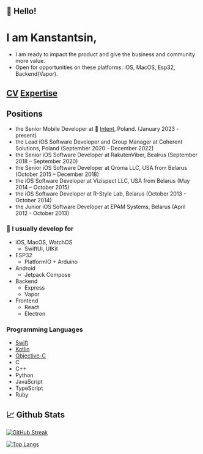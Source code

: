 ## 👋 Hello!
<!-- Add a quick bio about you, use emojis to emphatize concepts -->

# I am Kanstantsin, 

* I am ready to impact the product and give the business and community more value. 
* Open for opportunities on these platforms: iOS, MacOS, Esp32, Backend(Vapor).

## [CV](Kanstatsin%20Bucha%20-%20CV.pdf) [Expertise](Kanstantsin%20Bucha%20-%20Expertise.pdf)

## Positions
* the Senior Mobile Developer at 🔴 [Intent](https://withintent.com), Poland. (January 2023 - present)
* the Lead iOS Software Developer and Group Manager at Coherent Solutions, Poland (September 2020 - December 2022)
* the Senior iOS Software Developer at RakutenViber, Bealrus (September 2018 – September 2020)
* the Senior iOS Software Developer at Qroma LLC, USA from Belarus (October 2015 – December 2018)
* the iOS Software Developer at Vizispect LLC, USA from Belarus (May 2014 – October 2015)
* the iOS Software Developer at R-Style Lab, Belarus (October 2013 - October 2014) 
* the Junior iOS Software Developer at EPAM Systems, Belarus (April 2012 - October 2013)

<!-- List your skills, link them to their repository so it's easy to browse them -->
### 🔬 I usually develop for 
* iOS, MacOS, WatchOS
  * SwiftUI, UIKit 
* ESP32 
  * PlatformIO + Arduino 
* Android
  * Jetpack Compose
* Backend
  * Express
  * Vapor
* Frontend
  * React 
  * Electron

### Programming Languages
  * [Swift](https://github.com/kanstantsin-bucha?tab=repositories&q=&type=&language=swift)
  * [Kotlin](https://github.com/kanstantsin-bucha?tab=repositories&q=&type=&language=kotlin)
  * [Objective-C](https://github.com/kanstantsin-bucha?tab=repositories&q=&type=&language=objective-c)
  * C
  * C++
  * Python
  * JavaScript
  * TypeScript
  * Ruby
 
## 📈 Github Stats

[![GitHub Streak](http://github-readme-streak-stats.herokuapp.com?user=kanstantsin-bucha&theme=dark&hide_border=true)](https://git.io/streak-stats)

[![Top Langs](https://github-readme-stats.vercel.app/api/top-langs/?username=kanstantsin-bucha&count_private=true&hide=c)](https://github.com/matteocrippa)
